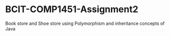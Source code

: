 # BCIT-COMP1451-Assignment2
Book store and Shoe store using Polymorphism and inheritance concepts of Java
